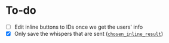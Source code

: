 # To-do

-   [ ] Edit inline buttons to IDs once we get the users' info
-   [x] Only save the whispers that are sent ([`chosen_inline_result`](https://core.telegram.org/bots/api#choseninlineresult))
